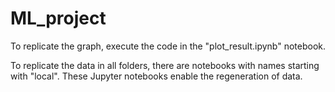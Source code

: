 # ML_project


To replicate the graph, execute the code in the "plot_result.ipynb" notebook.

To replicate the data in all folders, there are notebooks with names starting with "local". These Jupyter notebooks enable the regeneration of data.